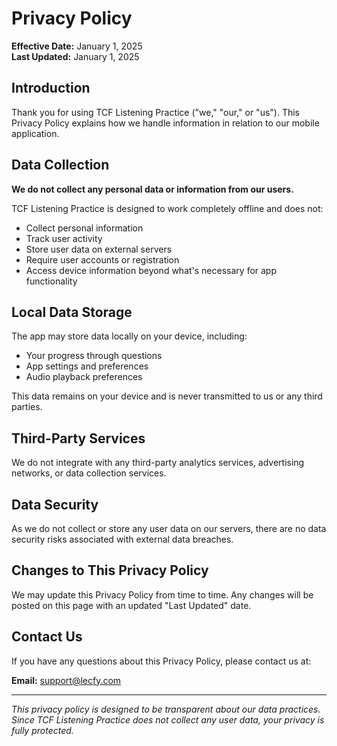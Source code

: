 # Privacy Policy

**Effective Date:** January 1, 2025  
**Last Updated:** January 1, 2025

## Introduction

Thank you for using TCF Listening Practice ("we," "our," or "us"). This Privacy Policy explains how we handle information in relation to our mobile application.

## Data Collection

**We do not collect any personal data or information from our users.**

TCF Listening Practice is designed to work completely offline and does not:
- Collect personal information
- Track user activity
- Store user data on external servers
- Require user accounts or registration
- Access device information beyond what's necessary for app functionality

## Local Data Storage

The app may store data locally on your device, including:
- Your progress through questions
- App settings and preferences
- Audio playback preferences

This data remains on your device and is never transmitted to us or any third parties.

## Third-Party Services

We do not integrate with any third-party analytics services, advertising networks, or data collection services.

## Data Security

As we do not collect or store any user data on our servers, there are no data security risks associated with external data breaches.

## Changes to This Privacy Policy

We may update this Privacy Policy from time to time. Any changes will be posted on this page with an updated "Last Updated" date.

## Contact Us

If you have any questions about this Privacy Policy, please contact us at:

**Email:** support@lecfy.com

---

*This privacy policy is designed to be transparent about our data practices. Since TCF Listening Practice does not collect any user data, your privacy is fully protected.*
